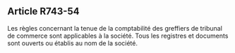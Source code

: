 Article R743-54
----
Les règles concernant la tenue de la comptabilité des greffiers de tribunal de
commerce sont applicables à la société. Tous les registres et documents sont
ouverts ou établis au nom de la société.
